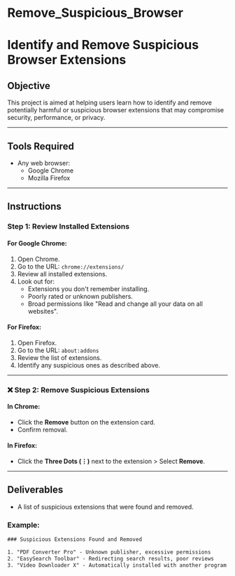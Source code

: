 # Remove_Suspicious_Browser
#  Identify and Remove Suspicious Browser Extensions

##  Objective
This project is aimed at helping users learn how to identify and remove potentially harmful or suspicious browser extensions that may compromise security, performance, or privacy.

---

##  Tools Required
- Any web browser:
  - Google Chrome
  - Mozilla Firefox

---

## Instructions

###  Step 1: Review Installed Extensions

#### For Google Chrome:
1. Open Chrome.
2. Go to the URL: `chrome://extensions/`
3. Review all installed extensions.
4. Look out for:
   - Extensions you don't remember installing.
   - Poorly rated or unknown publishers.
   - Broad permissions like "Read and change all your data on all websites".

#### For Firefox:
1. Open Firefox.
2. Go to the URL: `about:addons`
3. Review the list of extensions.
4. Identify any suspicious ones as described above.

---

### ❌ Step 2: Remove Suspicious Extensions

#### In Chrome:
- Click the **Remove** button on the extension card.
- Confirm removal.

#### In Firefox:
- Click the **Three Dots (⋮)** next to the extension > Select **Remove**.

---

##  Deliverables

- A list of suspicious extensions that were found and removed.

### Example:

```txt
### Suspicious Extensions Found and Removed

1. "PDF Converter Pro" - Unknown publisher, excessive permissions
2. "EasySearch Toolbar" - Redirecting search results, poor reviews
3. "Video Downloader X" - Automatically installed with another program
